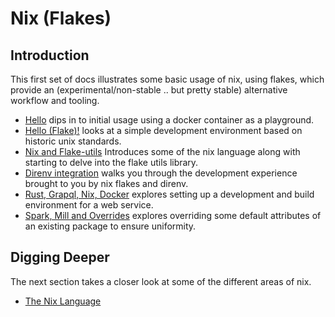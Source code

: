 # Nix (Flakes)

## Introduction

This first set of docs illustrates some basic usage of nix, using
flakes, which provide an (experimental/non-stable .. but pretty
stable) alternative workflow and tooling.

- [Hello](./hello) dips in to initial usage using a docker container
  as a playground.
- [Hello (Flake)!](./hello-flake) looks at a simple development
  environment based on historic unix standards.
- [ Nix and Flake-utils](./nix-flake-utils) Introduces some of the nix
  language along with starting to delve into the flake utils library.
- [Direnv integration](./direnv) walks you through the development
  experience brought to you by nix flakes and direnv.
- [Rust, Grapql, Nix, Docker](./rs-gql) explores setting up a
  development and build environment for a web service.
- [Spark, Mill and Overrides](./spark) explores overriding some
  default attributes of an existing package to ensure uniformity.
## Digging Deeper

The next section takes a closer look at some of the different areas of
nix.

- [The Nix Language](./nix-lang)
